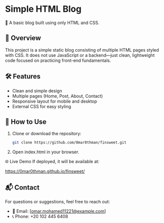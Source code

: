 # Simple HTML Blog

📄 A basic blog built using only HTML and CSS.

## 📌 Overview

This project is a simple static blog consisting of multiple HTML pages styled with CSS. It does not use JavaScript or a backend—just clean, lightweight code focused on practicing front-end fundamentals.

## 🛠️ Features

- Clean and simple design
- Multiple pages (Home, Post, About, Contact)
- Responsive layout for mobile and desktop
- External CSS for easy styling

## 🚀 How to Use

1. Clone or download the repository:

   ```bash
   git clone https://github.com/0mar0thman/finsweet.git

   ```

2. Open index.html in your browser.

🌐 Live Demo
If deployed, it will be available at:

https://0mar0thman.github.io/finsweet/

## 📬 Contact

For questions or suggestions, feel free to reach out:

- 📧 Email: [omar.mohamed11221@example.com]
- 📞 Phone: +20 102 445 6408
